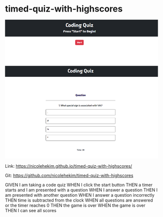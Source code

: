 # timed-quiz-with-highscores
![alt text](image.png)
![alt text](image-1.png)

Link: https://nicolehekim.github.io/timed-quiz-with-highscores/

Git: https://github.com/nicolehekim/timed-quiz-with-highscores

GIVEN I am taking a code quiz
WHEN I click the start button
THEN a timer starts and I am presented with a question
WHEN I answer a question
THEN I am presented with another question
WHEN I answer a question incorrectly
THEN time is subtracted from the clock
WHEN all questions are answered or the timer reaches 0
THEN the game is over
WHEN the game is over
THEN I can see all scores